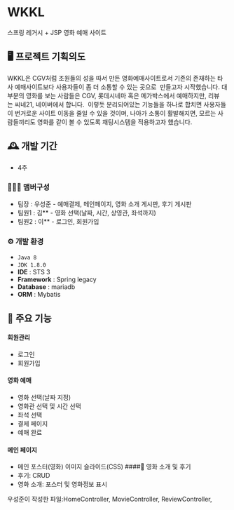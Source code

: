 # WKKL
스프링 레거시 + JSP 영화 예매 사이트


## 🖥️ 프로젝트 기획의도
WKKL은 CGV처럼 조원들의 성을 따서 만든 영화예매사이트로서 기존의 존재하는 타사 예매사이트보다 사용자들이 좀 더 소통할 수 있는 곳으로  만들고자 시작했습니다.
대부분의 영화를 보는 사람들은 CGV, 롯데시네마 혹은 메가박스에서 예매하지만, 리뷰는 씨네21, 네이버에서 합니다. 
이렇듯 분리되어있는 기능들을 하나로 합치면 사용자들이 번거로운 사이트 이동을 줄일 수 있을 것이며, 나아가 소통이 활발해지면, 모르는 사람들끼리도 영화를 같이 볼 수 있도록 채팅시스템을 적용하고자 했습니다.
<br>

## 🕰️ 개발 기간
* 4주

### 🧑‍🤝‍🧑 맴버구성
 - 팀장  : 우성준 - 예매결제, 메인페이지, 영화 소개 게시판, 후기 게시판
 - 팀원1 : 김** - 영화 선택(날짜, 시간, 상영관, 좌석까지)
 - 팀원2 : 이** - 로그인, 회원가입

### ⚙️ 개발 환경
- `Java 8`
- `JDK 1.8.0`
- **IDE** : STS 3
- **Framework** : Spring legacy
- **Database** : mariadb
- **ORM** : Mybatis

## 📌 주요 기능
#### 회원관리
- 로그인
- 회원가입

#### 영화 예매
- 영화 선택(날짜 지정)
- 영화관 선택 및 시간 선택
- 좌석 선택
- 결제 페이지
- 예매 완료
#### 메인 페이지
- 메인 포스터(영화) 이미지 슬라이드(CSS)
#### 영화 소개 및 후기
- 후기: CRUD
- 영화 소개: 포스터 및 영화정보 표시

우성준이 작성한 파일:HomeController, MovieController, ReviewController,
